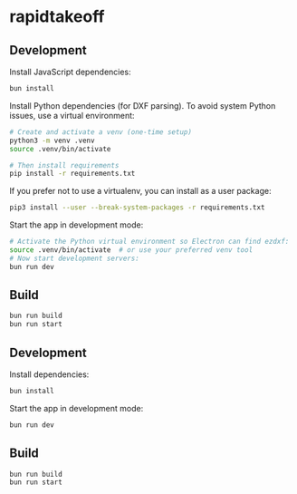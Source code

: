 # rapidtakeoff
## Development

Install JavaScript dependencies:

```bash
bun install
```

Install Python dependencies (for DXF parsing). To avoid system Python issues, use a virtual environment:

```bash
# Create and activate a venv (one-time setup)
python3 -m venv .venv
source .venv/bin/activate

# Then install requirements
pip install -r requirements.txt
```

If you prefer not to use a virtualenv, you can install as a user package:

```bash
pip3 install --user --break-system-packages -r requirements.txt
```

Start the app in development mode:

```bash
# Activate the Python virtual environment so Electron can find ezdxf:
source .venv/bin/activate  # or use your preferred venv tool
# Now start development servers:
bun run dev
```

## Build

```bash
bun run build
bun run start
```
## Development

Install dependencies:

```bash
bun install
```

Start the app in development mode:

```bash
bun run dev
```

## Build

```bash
bun run build
bun run start
```